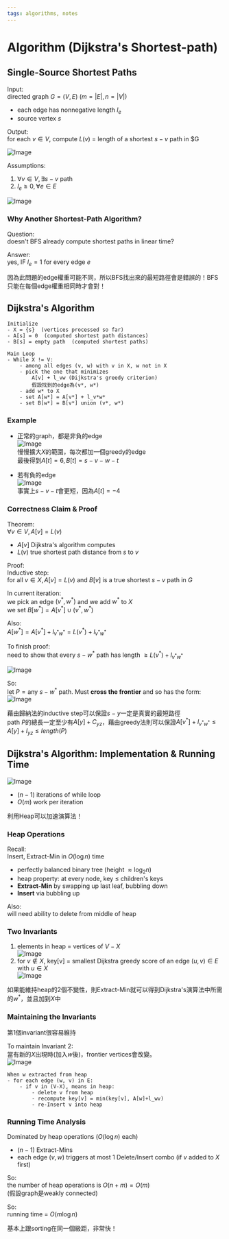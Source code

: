 ```yaml
---
tags: algorithms, notes
---
```

Algorithm (Dijkstra's Shortest-path)
===
## Single-Source Shortest Paths
Input:  
directed graph $G=(V, E)$ ($m=|E|, n=|V|$)
- each edge has nonnegative length $l_e$
- source vertex $s$

Output:  
for each $v \in V$, compute $L(v)$ = length of a shortest $s-v$ path in $G

![Image](https://i.imgur.com/OiQOhl7.png)

Assumptions:  
1. $\forall v \in V, \exists s-v \text{ path}$
2. $l_e \geq 0, \forall e \in E$

![Image](https://i.imgur.com/VvZm6cX.png)

### Why Another Shortest-Path Algorithm?
Question:  
doesn't BFS already compute shortest paths in linear time?

Answer:  
yes, IF $l_e = 1$ for every edge $e$

因為此問題的edge權重可能不同，所以BFS找出來的最短路徑會是錯誤的！BFS只能在每個edge權重相同時才會對！

## Dijkstra's Algorithm
```
Initialize
- X = {s}  (vertices processed so far)
- A[s] = 0  (computed shortest path distances)
- B[s] = empty path  (computed shortest paths)

Main Loop
- While X != V:
    - among all edges (v, w) with v in X, w not in X
    - pick the one that minimizes
        A[v] + l_vw (Dijkstra's greedy criterion)
        假設找到的edge為(v*, w*)
    - add w* to X
    - set A[w*] = A[v*] + l_v*w*
    - set B[w*] = B[v*] union (v*, w*)
```

### Example
- 正常的graph，都是非負的edge  
    ![Image](https://i.imgur.com/dkdjka6.png)  
    慢慢擴大$X$的範圍，每次都加一個greedy的edge  
    最後得到$A[t]=6, B[t]=s-v-w-t$

- 若有負的edge  
    ![Image](https://i.imgur.com/kqNnedx.png)  
    事實上$s-v-t$會更短，因為$A[t]=-4$

### Correctness Claim & Proof
Theorem:  
$\forall v \in V, A[v] = L(v)$  
- $A[v]$ Dijkstra's algorithm computes
- $L(v)$ true shortest path distance from $s$ to $v$

Proof:  
Inductive step:  
for all $v \in X, A[v] = L(v)$ and $B[v]$ is a true shortest $s-v$ path in $G$

In current iteration:  
we pick an edge $(v^*, w^*)$ and we add $w^*$ to $X$  
we set $B[w^*] = A[v^*] \cup (v^*, w^*)$

Also:  
$A[w^*] = A[v^*] + l_{v^*w^*} = L(v^*) + l_{v^*w^*}$

To finish proof:  
need to show that every $s-w^*$ path has length $\geq L(v^*) + l_{v^*w^*}$

![Image](https://i.imgur.com/ydvCtt9.png)

So:  
let $P = \text{any } s-w^* \text{ path}$. Must **cross the frontier** and so has the form:  
![Image](https://i.imgur.com/nGSmxnY.png)

藉由歸納法的inductive step可以保證$s-y$一定是真實的最短路徑  
path $P$的總長一定至少有$A[y] + C_{yz}$，藉由greedy法則可以保證$A[v^*] + l_{v^*w^*} \leq A[y] + l_{yz} \leq length(P)$

## Dijkstra's Algorithm: Implementation & Running Time
![Image](https://i.imgur.com/AWLBsza.png)

- $(n-1)$ iterations of while loop
- $O(m)$ work per iteration

利用Heap可以加速演算法！

### Heap Operations
Recall:  
Insert, Extract-Min in $O(\log n)$ time

- perfectly balanced binary tree (height $\approx \log_2 n$)
- heap property: at every node, key $\leq$ children's keys
- **Extract-Min** by swapping up last leaf, bubbling down
- **Insert** via bubbling up

Also:  
will need ability to delete from middle of heap

### Two Invariants
1. elements in heap = vertices of $V-X$  
    ![Image](https://i.imgur.com/Zws1ETG.png)
2. for $v \not \in X$, key[v] = smallest Dijkstra greedy score of an edge $(u, v) \in E$ with $u \in X$  
    ![Image](https://i.imgur.com/vEmi3S2.png)

如果能維持heap的2個不變性，則Extract-Min就可以得到Dijkstra's演算法中所需的$w^*$，並且加到$X$中

### Maintaining the Invariants
第1個invariant很容易維持

To maintain Invariant 2:  
當有新的$X$出現時(加入$w$後)，frontier vertices會改變。  
![Image](https://i.imgur.com/deOnb2v.png)

```
When w extracted from heap
- for each edge (w, v) in E:
    - if v in (V-X), means in heap:
        - delete v from heap
        - recompute key[v] = min(key[v], A[w]+l_wv)
        - re-Insert v into heap
```

### Running Time Analysis
Dominated by heap operations ($O(\log n)$ each)
- $(n-1)$ Extract-Mins
- each edge $(v, w)$ triggers at most 1 Delete/Insert combo (if $v$ added to $X$ first)

So:  
the number of heap operations is $O(n+m) = O(m)$  
(假設graph是weakly connected)

So:  
running time = $O(m\log n)$

基本上跟sorting在同一個級距，非常快！
